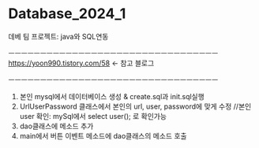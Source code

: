 # Database_2024_1
데베 팀 프로젝트: java와 SQL연동

ㅡㅡㅡㅡㅡㅡㅡㅡㅡㅡㅡㅡㅡㅡㅡㅡㅡㅡㅡㅡㅡㅡㅡㅡㅡㅡㅡㅡㅡㅡㅡㅡㅡ
https://yoon990.tistory.com/58 <- 참고 블로그

ㅡㅡㅡㅡㅡㅡㅡㅡㅡㅡㅡㅡㅡㅡㅡㅡㅡㅡㅡㅡㅡㅡㅡㅡㅡㅡㅡㅡㅡㅡㅡㅡㅡ
1. 본인 mysql에서 데이터베이스 생성 & create.sql과 init.sql실행
2. UrlUserPassword 클래스에서 본인의 url, user, password에 맞게 수정 
//본인 user 확인: mySql에서 select user(); 로 확인가능
3. dao클래스에 메소드 추가
4. main에서 버튼 이벤트 메소드에 dao클래스의 메소드 호출